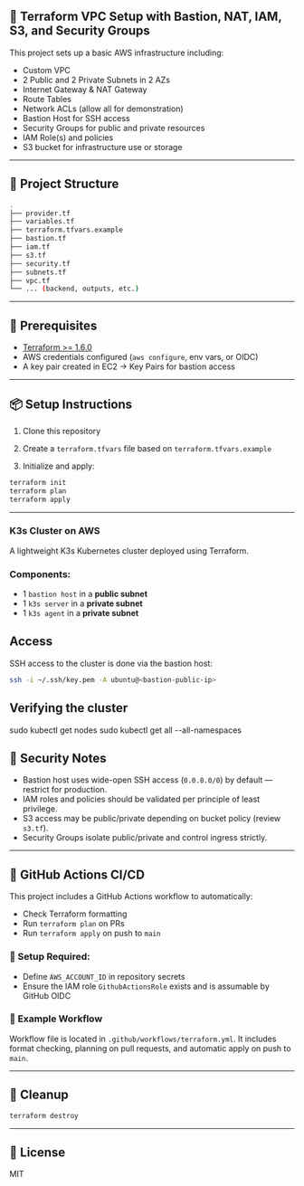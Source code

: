 ## 🚀 Terraform VPC Setup with Bastion, NAT, IAM, S3, and Security Groups

This project sets up a basic AWS infrastructure including:

- Custom VPC
- 2 Public and 2 Private Subnets in 2 AZs
- Internet Gateway & NAT Gateway
- Route Tables
- Network ACLs (allow all for demonstration)
- Bastion Host for SSH access
- Security Groups for public and private resources
- IAM Role(s) and policies
- S3 bucket for infrastructure use or storage

---

## 📁 Project Structure

```bash
.
├── provider.tf
├── variables.tf
├── terraform.tfvars.example
├── bastion.tf
├── iam.tf
├── s3.tf
├── security.tf
├── subnets.tf
├── vpc.tf
└── ... (backend, outputs, etc.)
```

---

## 🔧 Prerequisites

- [Terraform >= 1.6.0](https://developer.hashicorp.com/terraform/downloads)
- AWS credentials configured (`aws configure`, env vars, or OIDC)
- A key pair created in EC2 → Key Pairs for bastion access

---

## 📦 Setup Instructions

1. Clone this repository

2. Create a `terraform.tfvars` file based on `terraform.tfvars.example`

3. Initialize and apply:

```bash
terraform init
terraform plan
terraform apply
```
---

### K3s Cluster on AWS

A lightweight K3s Kubernetes cluster deployed using Terraform.

### Components:

- 1 `bastion host` in a **public subnet**
- 1 `k3s server` in a **private subnet**
- 1 `k3s agent` in a **private subnet**

## Access

SSH access to the cluster is done via the bastion host:

```bash
ssh -i ~/.ssh/key.pem -A ubuntu@<bastion-public-ip>
```

## Verifying the cluster 
sudo kubectl get nodes
sudo kubectl get all --all-namespaces

## 🔐 Security Notes

- Bastion host uses wide-open SSH access (`0.0.0.0/0`) by default — restrict for production.
- IAM roles and policies should be validated per principle of least privilege.
- S3 access may be public/private depending on bucket policy (review `s3.tf`).
- Security Groups isolate public/private and control ingress strictly.

---

## 🤖 GitHub Actions CI/CD

This project includes a GitHub Actions workflow to automatically:

- Check Terraform formatting
- Run `terraform plan` on PRs
- Run `terraform apply` on push to `main`

### 🔧 Setup Required:
- Define `AWS_ACCOUNT_ID` in repository secrets
- Ensure the IAM role `GithubActionsRole` exists and is assumable by GitHub OIDC

### 📄 Example Workflow

Workflow file is located in `.github/workflows/terraform.yml`. It includes format checking, planning on pull requests, and automatic apply on push to `main`.

---

## 🧹 Cleanup

```bash
terraform destroy
```

---

## 📘 License
MIT